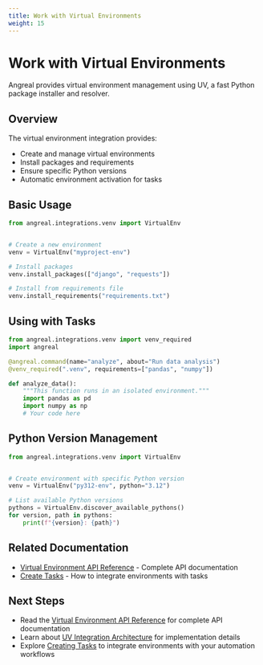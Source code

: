 ```yaml
---
title: Work with Virtual Environments
weight: 15
---
```


# Work with Virtual Environments


Angreal provides virtual environment management using UV, a fast Python package installer and resolver.

## Overview

The virtual environment integration provides:

- Create and manage virtual environments
- Install packages and requirements
- Ensure specific Python versions
- Automatic environment activation for tasks

## Basic Usage


```python
from angreal.integrations.venv import VirtualEnv


# Create a new environment
venv = VirtualEnv("myproject-env")

# Install packages
venv.install_packages(["django", "requests"])

# Install from requirements file
venv.install_requirements("requirements.txt")
```

## Using with Tasks


```python
from angreal.integrations.venv import venv_required
import angreal

@angreal.command(name="analyze", about="Run data analysis")
@venv_required(".venv", requirements=["pandas", "numpy"])

def analyze_data():
    """This function runs in an isolated environment."""
    import pandas as pd
    import numpy as np
    # Your code here
```

## Python Version Management

```python
from angreal.integrations.venv import VirtualEnv


# Create environment with specific Python version
venv = VirtualEnv("py312-env", python="3.12")

# List available Python versions
pythons = VirtualEnv.discover_available_pythons()
for version, path in pythons:
    print(f"{version}: {path}")
```

## Related Documentation

- [Virtual Environment API Reference](/reference/python-api/integrations/venv) - Complete API documentation
- [Create Tasks](/how-to-guides/create-a-task) - How to integrate environments with tasks


## Next Steps

- Read the [Virtual Environment API Reference](/reference/python-api/integrations/venv) for complete API documentation
- Learn about [UV Integration Architecture](/explanation/uv_integration_architecture) for implementation details
- Explore [Creating Tasks](/how-to-guides/create-a-task) to integrate environments with your automation workflows

